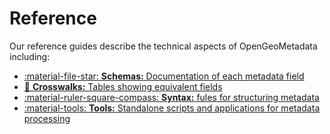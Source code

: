 # Reference

Our reference guides describe the technical aspects of OpenGeoMetadata including:

<div class="grid cards" markdown>

- [:material-file-star: __Schemas:__ Documentation of each metadata field](../ogm-aardvark)
- [:children_crossing: __Crosswalks:__ Tables showing equivalent fields](../aardvark-gbl-1-crosswalk)
- [:material-ruler-square-compass: __Syntax:__ fules for structuring metadata](../reference-uris)
- [:material-tools: __Tools:__ Standalone scripts and applications for metadata processing](../scripts)
</div>